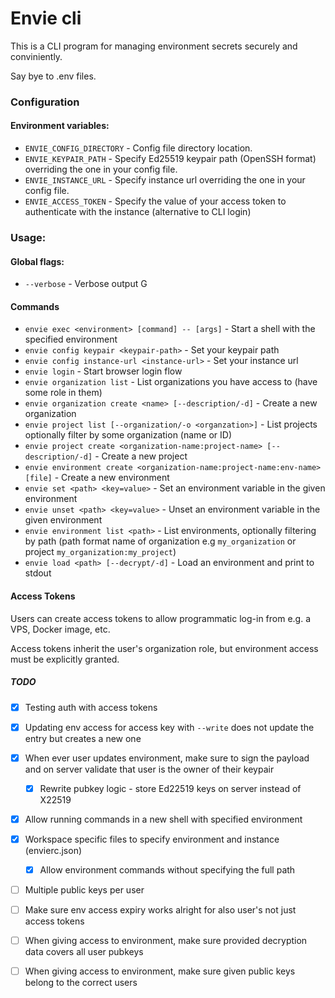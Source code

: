 # Envie cli

This is a CLI program for managing environment secrets securely and conviniently.

Say bye to .env files.

### Configuration

#### Environment variables:
- `ENVIE_CONFIG_DIRECTORY` - Config file directory location.
- `ENVIE_KEYPAIR_PATH` - Specify Ed25519 keypair path (OpenSSH format) overriding the one in your config file.
- `ENVIE_INSTANCE_URL` - Specify instance url overriding the one in your config file.
- `ENVIE_ACCESS_TOKEN` - Specify the value of your access token to authenticate with the instance (alternative to CLI login)

### Usage:

#### Global flags:

- `--verbose` - Verbose output
G
#### Commands
- `envie exec <environment> [command] -- [args]` - Start a shell with the specified environment
- `envie config keypair <keypair-path>` - Set your keypair path
- `envie config instance-url <instance-url>` - Set your instance url
- `envie login` - Start browser login flow
- `envie organization list` - List organizations you have access to (have some role in them)
- `envie organization create <name> [--description/-d]` - Create a new organization
- `envie project list [--organization/-o <organzation>]` - List projects optionally filter by some organization (name or ID)
- `envie project create <organization-name:project-name> [--description/-d]` - Create a new project
- `envie environment create <organization-name:project-name:env-name> [file]` - Create a new environment
- `envie set <path> <key=value>` - Set an environment variable in the given environment
- `envie unset <path> <key=value>` - Unset an environment variable in the given environment
- `envie environment list <path>` - List environments, optionally filtering by path (path format name of organization e.g `my_organization` or project `my_organization:my_project`)
- `envie load <path> [--decrypt/-d]` - Load an environment and print to stdout

#### Access Tokens

Users can create access tokens to allow programmatic log-in from e.g. a VPS, Docker image, etc.

Access tokens inherit the user's organization role, but environment access must be explicitly granted.

##### TODO
- [x] Testing auth with access tokens
- [x] Updating env access for access key with `--write` does not update the entry but creates a new one
- [x] When ever user updates environment, make sure to sign the payload and on server validate that user is the owner of their keypair
  - [x] Rewrite pubkey logic - store Ed22519 keys on server instead of X22519
- [x] Allow running commands in a new shell with specified environment
- [x] Workspace specific files to specify environment and instance (envierc.json)
  - [x] Allow environment commands without specifying the full path
- [ ] Multiple public keys per user
- [ ] Make sure env access expiry works alright for also user's not just access tokens


- [ ] When giving access to environment, make sure provided decryption data covers all user pubkeys 
- [ ] When giving access to environment, make sure given public keys belong to the correct users